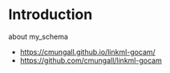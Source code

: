 # Introduction

about my_schema

 * https://cmungall.github.io/linkml-gocam/
 * https://github.com/cmungall/linkml-gocam
